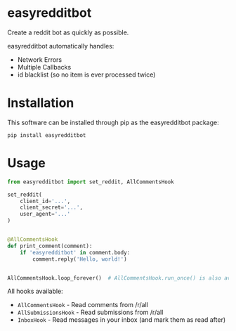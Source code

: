 # easyredditbot

Create a reddit bot as quickly as possible.

easyredditbot automatically handles:

* Network Errors
* Multiple Callbacks
* id blacklist (so no item is ever processed twice)

# Installation

This software can be installed through pip as the easyredditbot package:

    pip install easyredditbot

# Usage

```python
from easyredditbot import set_reddit, AllCommentsHook

set_reddit(
    client_id='...',
    client_secret='...',
    user_agent='...'
)


@AllCommentsHook
def print_comment(comment):
    if 'easyredditbot' in comment.body:
        comment.reply('Hello, world!')


AllCommentsHook.loop_forever()  # AllCommentsHook.run_once() is also available
```

All hooks available:

* `AllCommentsHook` - Read comments from /r/all
* `AllSubmissionsHook` - Read submissions from /r/all
* `InboxHook` - Read messages in your inbox (and mark them as read after)
